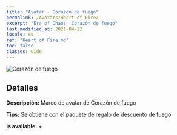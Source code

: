 ```yaml
---
title: "Avatar - Corazón de fuego"
permalink: /Avatars/Heart of Fire/
excerpt: "Era of Chaos  Corazón de fuego"
last_modified_at: 2021-04-22
locale: es
ref: "Heart of Fire.md"
toc: false
classes: wide
---
```

 ![Corazón de fuego](/images/a/avatarFrame_23.png)

## Detalles

 **Descripción:** Marco de avatar de Corazón de fuego 

 **Tips:** Se obtiene con el paquete de regalo de descuento de fuego 

 **Is available:**  + 

